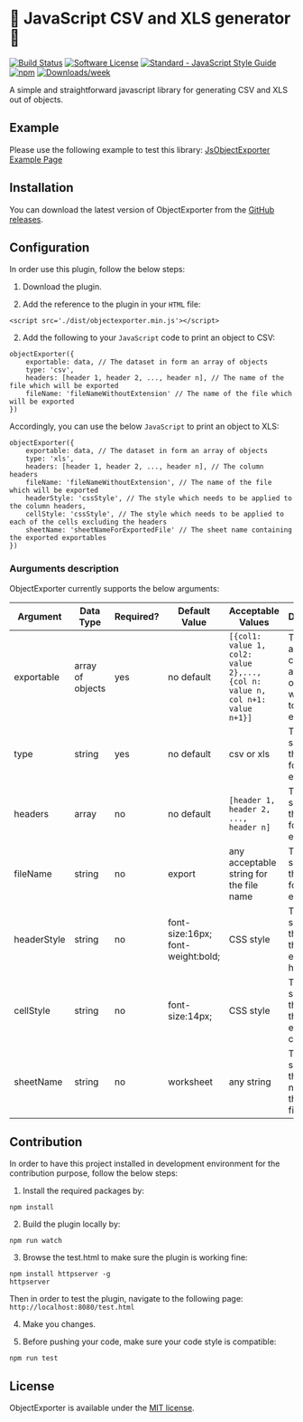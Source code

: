 # :dizzy: JavaScript CSV and XLS generator :dizzy:

[![Build Status](https://api.travis-ci.org/gharibi/JsObjExporter.svg?branch=master)](https://travis-ci.org/gharibi/JsObjExporter) [![Software License](https://img.shields.io/badge/license-MIT-brightgreen.svg?style=flat)](LICENSE) [![Standard - JavaScript Style Guide](https://img.shields.io/badge/code_style-standard-brightgreen.svg)](http://standardjs.com/) [![npm](https://img.shields.io/npm/v/object-exporter.svg)](https://www.npmjs.com/package/object-exporter) [![Downloads/week](https://img.shields.io/npm/dw/object-exporter.svg)](https://www.npmjs.com/package/object-exporter) 

A simple and straightforward javascript library for generating CSV and XLS out of objects.

## Example

Please use the following example to test this library: [JsObjectExporter Example Page](http://gharibi.github.io/JsObjExporter/examples/example.html)

## Installation

You can download the latest version of ObjectExporter from the [GitHub releases](https://github.com/gharibi/JsObjExporter/releases/latest).


## Configuration

In order use this plugin, follow the below steps:

1. Download the plugin.

2. Add the reference to the plugin in your `HTML` file:

```
<script src='./dist/objectexporter.min.js'></script>
```

2. Add the following to your `JavaScript` code to print an object to CSV:

```
objectExporter({
    exportable: data, // The dataset in form an array of objects
    type: 'csv',
    headers: [header 1, header 2, ..., header n], // The name of the file which will be exported
    fileName: 'fileNameWithoutExtension' // The name of the file which will be exported
})
```

Accordingly, you can use the below `JavaScript` to print an object to XLS:
```
objectExporter({
    exportable: data, // The dataset in form an array of objects
    type: 'xls',
    headers: [header 1, header 2, ..., header n], // The column headers
    fileName: 'fileNameWithoutExtension', // The name of the file which will be exported
    headerStyle: 'cssStyle', // The style which needs to be applied to the column headers,
    cellStyle: 'cssStyle', // The style which needs to be applied to each of the cells excluding the headers
    sheetName: 'sheetNameForExportedFile' // The sheet name containing the exported exportables
})
```

### Aurguments description
ObjectExporter currently supports the below arguments:

| Argument | Data Type | Required? | Default Value | Acceptable Values | Description | Applicable to |
| - | - | - | - | - | - | - |
| exportable | array of objects | yes | no default | `[{col1: value 1, col2: value 2},..., {col n: value n, col n+1: value n+1}]` | This is the array containing all of the objects which need to be exported. | csv and xls |
| type | string | yes | no default | csv or xls | This specifies the file type for the export. | csv and xls |
| headers | array | no | no default | `[header 1, header 2, ..., header n]` | This specifies the file type for the export. | xls |
| fileName | string | no | export | any acceptable string for the file name | This specifies the name for the export. | csv and xls |
| headerStyle | string | no | font-size:16px; font-weight:bold; | CSS style | This specifies the style for the exported headers. | xls |
| cellStyle | string | no | font-size:14px; | CSS style | This specifies the style for the exported cells. | xls |
| sheetName | string | no | worksheet | any string | This specifies the sheet name for the excel file. | xls |

## Contribution

In order to have this project installed in development environment for the contribution purpose, follow the below steps:

1. Install the required packages by:
```
npm install
```

2. Build the plugin locally by:
```
npm run watch
```

3. Browse the test.html to make sure the plugin is working fine:
```
npm install httpserver -g
httpserver
```

Then in order to test the plugin, navigate to the following page:
`http://localhost:8080/test.html`

4. Make you changes.

5. Before pushing your code, make sure your code style is compatible:
```
npm run test
```

## License

ObjectExporter is available under the [MIT license](https://github.com/gharibi/JsObjExporter/blob/master/LICENSE).
